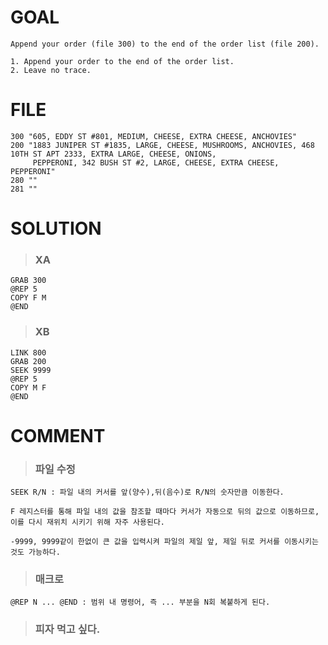 # GOAL
~~~
Append your order (file 300) to the end of the order list (file 200).
~~~
~~~
1. Append your order to the end of the order list.
2. Leave no trace.
~~~

# FILE
~~~
300 "605, EDDY ST #801, MEDIUM, CHEESE, EXTRA CHEESE, ANCHOVIES"
200 "1883 JUNIPER ST #1835, LARGE, CHEESE, MUSHROOMS, ANCHOVIES, 468 10TH ST APT 2333, EXTRA LARGE, CHEESE, ONIONS,
     PEPPERONI, 342 BUSH ST #2, LARGE, CHEESE, EXTRA CHEESE, PEPPERONI"
280 ""
281 ""
~~~

# SOLUTION

> ### XA
~~~
GRAB 300
@REP 5
COPY F M
@END
~~~

> ### XB
~~~
LINK 800
GRAB 200
SEEK 9999
@REP 5
COPY M F
@END
~~~

# COMMENT

> ### 파일 수정
~~~
SEEK R/N : 파일 내의 커서를 앞(양수),뒤(음수)로 R/N의 숫자만큼 이동한다.
~~~

~~~
F 레지스터를 통해 파일 내의 값을 참조할 때마다 커서가 자동으로 뒤의 값으로 이동하므로,
이를 다시 재위치 시키기 위해 자주 사용된다.
~~~

~~~
-9999, 9999같이 한없이 큰 값을 입력시켜 파일의 제일 앞, 제일 뒤로 커서를 이동시키는 것도 가능하다.
~~~

> ### 매크로
~~~
@REP N ... @END : 범위 내 명령어, 즉 ... 부분을 N회 복붙하게 된다.
~~~

> ### 피자 먹고 싶다.
